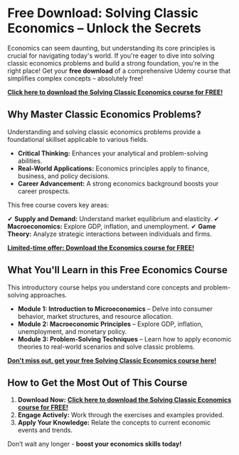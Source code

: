 # Free Download: Solving Classic Economics – Unlock the Secrets

Economics can seem daunting, but understanding its core principles is crucial for navigating today's world. If you're eager to dive into solving classic economics problems and build a strong foundation, you're in the right place! Get your **free download** of a comprehensive Udemy course that simplifies complex concepts – absolutely free!

[**Click here to download the Solving Classic Economics course for FREE!**](https://udemywork.com/solving-classic-economics)

## Why Master Classic Economics Problems?

Understanding and solving classic economics problems provide a foundational skillset applicable to various fields.

*   **Critical Thinking:** Enhances your analytical and problem-solving abilities.
*   **Real-World Applications:** Economics principles apply to finance, business, and policy decisions.
*   **Career Advancement:** A strong economics background boosts your career prospects.

This free course covers key areas:

✔ **Supply and Demand:** Understand market equilibrium and elasticity.
✔ **Macroeconomics:** Explore GDP, inflation, and unemployment.
✔ **Game Theory:** Analyze strategic interactions between individuals and firms.

[**Limited-time offer: Download the Economics course for FREE!**](https://udemywork.com/solving-classic-economics)

## What You'll Learn in this Free Economics Course

This introductory course helps you understand core concepts and problem-solving approaches.

*   **Module 1: Introduction to Microeconomics** – Delve into consumer behavior, market structures, and resource allocation.
*   **Module 2: Macroeconomic Principles** – Explore GDP, inflation, unemployment, and monetary policy.
*   **Module 3: Problem-Solving Techniques** – Learn how to apply economic theories to real-world scenarios and solve classic problems.

[**Don't miss out, get your free Solving Classic Economics course here!**](https://udemywork.com/solving-classic-economics)
## How to Get the Most Out of This Course

1.  **Download Now:** [**Click here to download the Solving Classic Economics course for FREE!**](https://udemywork.com/solving-classic-economics)
2.  **Engage Actively:** Work through the exercises and examples provided.
3.  **Apply Your Knowledge:** Relate the concepts to current economic events and trends.

Don’t wait any longer - **boost your economics skills today!**
